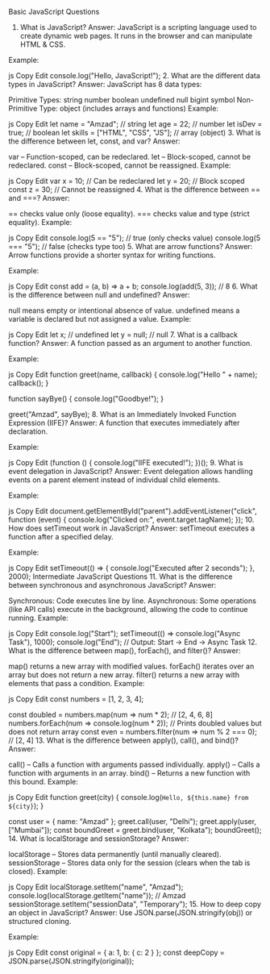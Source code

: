 Basic JavaScript Questions
1. What is JavaScript?
Answer: JavaScript is a scripting language used to create dynamic web pages. It runs in the browser and can manipulate HTML & CSS.

Example:

js
Copy
Edit
console.log("Hello, JavaScript!");
2. What are the different data types in JavaScript?
Answer: JavaScript has 8 data types:

Primitive Types:
string
number
boolean
undefined
null
bigint
symbol
Non-Primitive Type:
object (includes arrays and functions)
Example:

js
Copy
Edit
let name = "Amzad";   // string
let age = 22;         // number
let isDev = true;     // boolean
let skills = ["HTML", "CSS", "JS"]; // array (object)
3. What is the difference between let, const, and var?
Answer:

var – Function-scoped, can be redeclared.
let – Block-scoped, cannot be redeclared.
const – Block-scoped, cannot be reassigned.
Example:

js
Copy
Edit
var x = 10;  // Can be redeclared
let y = 20;  // Block scoped
const z = 30; // Cannot be reassigned
4. What is the difference between == and ===?
Answer:

== checks value only (loose equality).
=== checks value and type (strict equality).
Example:

js
Copy
Edit
console.log(5 == "5");  // true (only checks value)
console.log(5 === "5"); // false (checks type too)
5. What are arrow functions?
Answer: Arrow functions provide a shorter syntax for writing functions.

Example:

js
Copy
Edit
const add = (a, b) => a + b;
console.log(add(5, 3)); // 8
6. What is the difference between null and undefined?
Answer:

null means empty or intentional absence of value.
undefined means a variable is declared but not assigned a value.
Example:

js
Copy
Edit
let x;  // undefined
let y = null; // null
7. What is a callback function?
Answer: A function passed as an argument to another function.

Example:

js
Copy
Edit
function greet(name, callback) {
  console.log("Hello " + name);
  callback();
}

function sayBye() {
  console.log("Goodbye!");
}

greet("Amzad", sayBye);
8. What is an Immediately Invoked Function Expression (IIFE)?
Answer: A function that executes immediately after declaration.

Example:

js
Copy
Edit
(function () {
  console.log("IIFE executed!");
})();
9. What is event delegation in JavaScript?
Answer: Event delegation allows handling events on a parent element instead of individual child elements.

Example:

js
Copy
Edit
document.getElementById("parent").addEventListener("click", function (event) {
  console.log("Clicked on:", event.target.tagName);
});
10. How does setTimeout work in JavaScript?
Answer: setTimeout executes a function after a specified delay.

Example:

js
Copy
Edit
setTimeout(() => {
  console.log("Executed after 2 seconds");
}, 2000);
Intermediate JavaScript Questions
11. What is the difference between synchronous and asynchronous JavaScript?
Answer:

Synchronous: Code executes line by line.
Asynchronous: Some operations (like API calls) execute in the background, allowing the code to continue running.
Example:

js
Copy
Edit
console.log("Start");
setTimeout(() => console.log("Async Task"), 1000);
console.log("End");
// Output: Start → End → Async Task
12. What is the difference between map(), forEach(), and filter()?
Answer:

map() returns a new array with modified values.
forEach() iterates over an array but does not return a new array.
filter() returns a new array with elements that pass a condition.
Example:

js
Copy
Edit
const numbers = [1, 2, 3, 4];

const doubled = numbers.map(num => num * 2); // [2, 4, 6, 8]
numbers.forEach(num => console.log(num * 2)); // Prints doubled values but does not return array
const even = numbers.filter(num => num % 2 === 0); // [2, 4]
13. What is the difference between apply(), call(), and bind()?
Answer:

call() – Calls a function with arguments passed individually.
apply() – Calls a function with arguments in an array.
bind() – Returns a new function with this bound.
Example:

js
Copy
Edit
function greet(city) {
  console.log(`Hello, ${this.name} from ${city}`);
}

const user = { name: "Amzad" };
greet.call(user, "Delhi");
greet.apply(user, ["Mumbai"]);
const boundGreet = greet.bind(user, "Kolkata");
boundGreet();
14. What is localStorage and sessionStorage?
Answer:

localStorage – Stores data permanently (until manually cleared).
sessionStorage – Stores data only for the session (clears when the tab is closed).
Example:

js
Copy
Edit
localStorage.setItem("name", "Amzad");
console.log(localStorage.getItem("name")); // Amzad
sessionStorage.setItem("sessionData", "Temporary");
15. How to deep copy an object in JavaScript?
Answer: Use JSON.parse(JSON.stringify(obj)) or structured cloning.

Example:

js
Copy
Edit
const original = { a: 1, b: { c: 2 } };
const deepCopy = JSON.parse(JSON.stringify(original));
